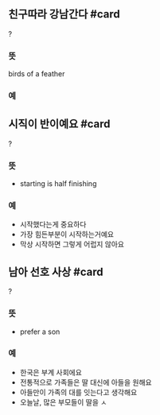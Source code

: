 ## 친구따라 강남간다 #card
?
### 뜻
birds of a feather
### 예
<!--SR:!2024-09-30,49,310-->

## 시직이 반이예요 #card
?
### 뜻
- starting is half finishing
### 예
- 시작했다는게 중요하다
- 가장 힘든부분이 시작하는거예요
- 막상 시작하면 그렇게 어럽지 않아요

## 남아 선호 사상 #card
?
### 뜻
- prefer a son
### 예
- 한국은 부계 사회에요
- 전통적으로 가족들은 딸 대신에 아들을 원해요
- 아들만이 가족의 대를 잇는다고 생각해요
- 오늘날, 많은 부모들이 딸을 ㅅ



